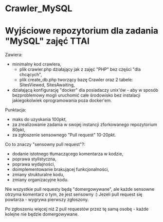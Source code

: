 # Crawler_MySQL

# Wyjściowe repozytorium dla zadania "MySQL" zajęć TTAI

Zawiera:
- minimalny kod crawlera,
	- plik crawler.php działający jak z zajęć "PHP" bez części "dla chcących",
	- plik create_db.php tworzący bazę Crawler oraz 2 tabele: SitesViewed, SitesAwaiting,
- działającą konfigurację "docker" dla posiadaczy unix'ów - aby w sposób bezproblemowy mogli uruchomić całe środowisko bez instalacji jakiegokolwiek oprogramowania poza docker'em.

Punktacja:
- maks do uzyskania 100pkt,
- za zrealizowanie zadania w swojej instancji zforkowanego repozytorium 80pkt,
- za zgłoszenie sensownego "Pull request" 10-20pkt.


Co to znaczy "sensowny pull request"?:
- dodanie istotnego tłumaczącego komentarza w kodzie,
- poprawa stylistyczna,
- poprawa wydajności,
- doimplementowanie brakującej funkcjonalności,
- zmiany strukturalne kodu,
- zmiany organizacyjne kodu.

Nie wszystkie pull requesty będą "domergowywane", ale każde sensowne otrzyma komentarz o tym, że jest sensowny :)
Jezeli pull request się powtarza - wygrywa pierwszy zgłoszony.

Po zgłoszeniu więcej niż 2 pull requestów przez tę samą osobę - każde kolejne nie będzie domergowywane.